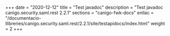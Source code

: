 +++
date        = "2020-12-12"
title       = "Test javadoc"
description = "Test javadoc canigo.security.saml.rest 2.2.1"
sections    = "canigo-fwk-docs"
enllac		= "/documentacio-llibreries/canigo.security.saml.rest/2.2.1/site/testapidocs/index.html"
weight		= 2
+++
